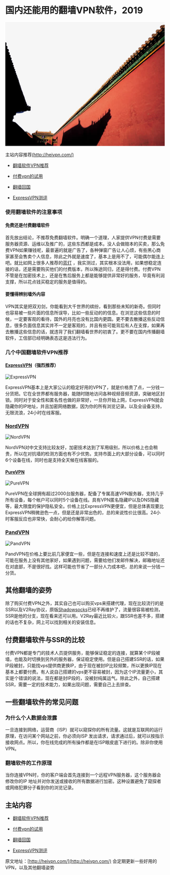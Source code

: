 # 国内还能用的翻墙VPN软件，2019

![2019还能用的翻墙VPN软件，中国vpn购买推荐，VPN排行榜，ExpressVPN怎么样，知乎推荐，翻墙软件](/image/wall.jpg "vpn")

主站内容推荐[(http://heivpn.com/)](http://heivpn.com/)

- [翻墙软件VPN推荐](http://heivpn.com/)

- [付费vpn的试用](http://heivpn.com/free-vpn/)

- [翻墙回国](http://heivpn.com/wall-back/)

- [ExpressVPN测评](http://heivpn.com/express-evaluate/)


### 使用翻墙软件的注意事项

#### 免费还是付费翻墙软件

首先放出结论，不推荐免费翻墙软件。明确一个道理，人家提供VPN付费是需要服务器资源、运维以及推广的，这些东西都是成本。没人会做赔本的买卖，那么免费VPN如果赚钱呢，最普遍的就是广告了，各种弹窗广告让人心烦，有些黑心商家甚至会售卖个人信息，除此之外就是速度了，基本上是用不了，可能偶尔能连上吧。就比如网上很多人推荐的[蓝灯](https://getlantern.org/zh_CN)
，我实测过，其实根本没法用，如果想稳定连接的话，还是需要购买他们的付费版本，所以殊途同归，还是得付费。付费VPN不管是在加密技术上，还是在售后服务上都是能够提供非常好的服务，毕竟有利润支撑，所以花点钱买稳定的服务是值得的。

#### 要懂得辨别墙外内容

VPN其实是把双刃剑，你能看到大千世界的缤纷，看到那些未知的新奇。但同时也容易被一些片面的信息所误导，比如一些反动的的信息。在浏览这些信息的时候，一定要客观的看待，国外的月亮也没有比国内更圆。更不要去散播这些反动信息，很多负面信息其实并不一定是客观的，并且有些可能背后有人在支撑，如果再去散播这些信息的话，就违背了我们翻墙看世界的初衷了。更不要在国内传播翻墙软件，工信部已经明确表态这是违法行为。


### 几个中国翻墙软件VPN推荐

#### [ExpressVPN](http://heivpn.com/express)（强烈推荐）

![ExpressVPN](http://heivpn.com/wp-content/uploads/2019/08/express.png)

ExpressVPN基本上是大家公认的稳定好用的VPN了，就是价格贵了点，一分钱一分货把。它在全世界都有服务器，能随时随地访问各种视频音频资源，突破地区封锁。同时对于安全性和匿名性也做的非常好，一旦你开始上网，ExpressVPN就会隐藏你的IP地址，并且加密网络数据，因为你的所有浏览记录。以及全设备支持，无限流浪，24小时在线客服。
### [NordVPN](http://heivpn.com/nord)

![NordVPN](http://heivpn.com/wp-content/uploads/2019/08/nord.png "NordVPN")

NordVPN对中文支持比较友好，加密技术达到了军用级别，所以价格上也会稍贵，所以在对抗墙的检测方面也有不少优势。支持市面上的大部分设备，可以同时6个设备在线，同时也是支持全天候在线客服的。

#### [PureVPN](http://heivpn.com/pure)

![PureVPN](http://heivpn.com/wp-content/uploads/2019/08/pure.png)

PureVPN在全球拥有超过2000台服务器，配备了专属高速VPN服务器，支持几乎所有设备，每个帐户可以同时5个设备在线。具有VPN匿名隐藏IP以及DNS隐藏等，最大限度的保护隐私安全。价格上比ExpressVPN更便宜，但是总体表现要比ExpressVPN稍微逊色一点，但是还是非常出色的，总的来说性价比很高。24小时客服反应也非常快，会耐心的给你解答问题。

### [PandVPN](http://heivpn.com/panda)

![PandVPN](http://heivpn.com/wp-content/uploads/2019/08/panda.png "pandavpn")

PandVPN在价格上要比前几家便宜一些，但是在连接和速度上还是比较不错的，可能在服务上没有其他家好，如果遇到问题，需要给他们发邮件解决，邮箱地址还在对底部，不是很好找。这样可能也节省了一部分人力成本吧，总的来说一分钱一分货。

## 其他翻墙的姿势

除了购买付费VPN之外，其实自己也可以购买vps来搭建代理，现在比较流行的是SSR以及V2Ray协议，原版[Shadowsocks](https://zh.wikipedia.org/wiki/Shadowsocks)已经不再维护了，流量很容易被检测，SSR是他的分支，现在看来还可以用。V2Ray最近比较火，跟SSR也差不多，搭建的话也不复杂，网上可以找到相关的安装信息。

## 付费翻墙软件与SSR的比较

付费VPN都是专门的技术人员提供服务，能够保证稳定的连接，就算某个IP段被墙，也能及时切换到另外的服务器，保证稳定使用。但是自己搭建SSR的话，如果IP段被封，只能找vps提供商更换IP，由于现在被封IP比较频繁，所以更换IP现在基本上都要付费。有人说自己搭建的vps更不容易被封，因为这个IP流量更小，其实是个错误的说法，现在都是封IP段的，没被封纯属运气。除此之外，自己搭建SSR，需要一定的技术能力，如果出现问题，需要自己上去排查。

## 一些翻墙软件的常见问题

### 为什么个人数据会泄露

一旦连接到网络，运营商（ISP）就可以窥探你的所有流量。这就是互联网的运行原理，在访问某个网站之前，你必须向ISP 发出请求，请求通过后，就可以按指示接收网点。所以，你在线完成的所有操作都是在ISP眼皮底下进行的。除非你使用VPN。

### 翻墙软件的工作原理

当你连接VPN时，你的客户端会首先连接到一个远程VPN服务器，这个服务器会修改你的IP 地址并对你发送或接收的所有数据进行加密。这种设置避免了窥探者或网络犯罪分子看到你的浏览记录。‎

## 主站内容

- [翻墙软件VPN推荐](http://heivpn.com/)

- [付费vpn的试用](http://heivpn.com/free-vpn/)

- [翻墙回国](http://heivpn.com/wall-back/)

- [ExpressVPN测评](http://heivpn.com/express-evaluate/)

原文地址：[http://heivpn.com/](http://heivpn.com/) 会定期更新一些好用的VPN，以及其他翻墙姿势


